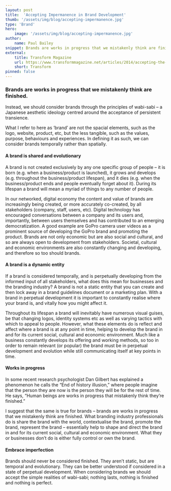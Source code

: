 ```yaml
---
layout: post
title:  'Accepting Impermanence in Brand Development'
thumb: '/assets/img/blog/accepting-impermanence.jpg'
type: 'Brand'
hero: 
    image: '/assets/img/blog/accepting-impermanence.jpg'
author: 
    name: Paul Bailey
snippet: Brands are works in progress that we mistakenly think are finished.
external:
    title: Transform Magazine
    url: https://www.transformmagazine.net/articles/2014/accepting-the-impermanent-in-brand-development/
    short: Transform
pinned: false
---
```


### Brands are works in progress that we mistakenly think are finished.

Instead, we should consider brands through the principles of wabi-sabi – a Japanese aesthetic ideology centred around 
the acceptance of persistent transience.

What I refer to here as ‘brand’ are not the spacial elements, such as the logo, website, product, etc, but the less 
tangible, such as the values, purpose, behaviours and experiences. In defining it as such, we can consider brands 
temporally rather than spatially.

#### A brand is shared and evolutionary

A brand is not created exclusively by any one specific group of people – it is born (e.g. when a business/product is 
launched), it grows and develops (e.g. throughout the business/product lifespan), and it dies (e.g. when the 
business/product ends and people eventually forget about it). During its lifespan a brand will mean a myriad of things 
to any number of people.

In our networked, digital economy the content and value of brands are increasingly being created, or more accurately 
co-created, by all stakeholders (company, staff, users, etc). Digital technology has encouraged conversations between a 
company and its users and, importantly, between users themselves and has contributed to an emerging democratization. A 
good example are GoPro camera user videos as a prominent source of developing the GoPro brand and promoting the product. 
Brands are not only economic but are also social and cultural, and so are always open to development from stakeholders. 
Societal, cultural and economic environments are also constantly changing and developing, and therefore so too should 
brands.

#### A brand is a dynamic entity

If a brand is considered temporally, and is perpetually developing from the informed input of all stakeholders, what 
does this mean for businesses and the branding industry? A brand is not a static entity that you can create and then 
lock away in a brand guidelines document or a marketing plan. With a brand in perpetual development it is important to 
constantly realise where your brand is, and vitally how you might affect it.

Throughout its lifespan a brand will inevitably have numerous visual guises, be that changing logos, identity systems 
etc as well as varying tactics with which to appeal to people. However, what these elements do is reflect and affect 
where a brand is at any point in time, helping to develop the brand in and for its current social, cultural and economic 
environment. Much like a business constantly develops its offering and working methods, so too in order to remain 
relevant (or popular) the brand must be in perpetual development and evolution while still communicating itself at key 
points in time.

#### Works in progress

In some recent research psychologist Dan Gilbert has explained a phenomenon he calls the “End of history illusion,” 
where people imagine that the person they are now is the person they will be for the rest of time. He says, “Human 
beings are works in progress that mistakenly think they’re finished.”

I suggest that the same is true for brands – brands are works in progress that we mistakenly think are finished. What 
branding industry professionals do is share the brand with the world, contextualise the brand, promote the brand, 
represent the brand – essentially help to shape and direct the brand in and for its current social, cultural and 
economic environment. What they or businesses don’t do is either fully control or own the brand.

#### Embrace imperfection

Brands should never be considered finished. They aren’t static, but are temporal and evolutionary. They can be better 
understood if considered in a state of perpetual development. When considering brands we should accept the simple 
realities of wabi-sabi; nothing lasts, nothing is finished and nothing is perfect.